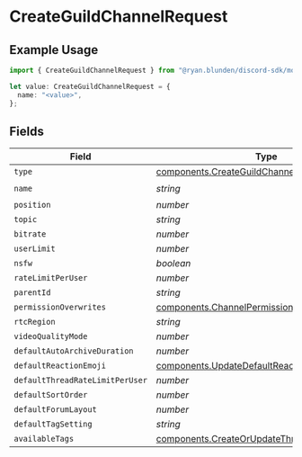 # CreateGuildChannelRequest

## Example Usage

```typescript
import { CreateGuildChannelRequest } from "@ryan.blunden/discord-sdk/models/components";

let value: CreateGuildChannelRequest = {
  name: "<value>",
};
```

## Fields

| Field                                                                                                          | Type                                                                                                           | Required                                                                                                       | Description                                                                                                    |
| -------------------------------------------------------------------------------------------------------------- | -------------------------------------------------------------------------------------------------------------- | -------------------------------------------------------------------------------------------------------------- | -------------------------------------------------------------------------------------------------------------- |
| `type`                                                                                                         | [components.CreateGuildChannelRequestType](../../models/components/createguildchannelrequesttype.md)           | :heavy_minus_sign:                                                                                             | N/A                                                                                                            |
| `name`                                                                                                         | *string*                                                                                                       | :heavy_check_mark:                                                                                             | N/A                                                                                                            |
| `position`                                                                                                     | *number*                                                                                                       | :heavy_minus_sign:                                                                                             | N/A                                                                                                            |
| `topic`                                                                                                        | *string*                                                                                                       | :heavy_minus_sign:                                                                                             | N/A                                                                                                            |
| `bitrate`                                                                                                      | *number*                                                                                                       | :heavy_minus_sign:                                                                                             | N/A                                                                                                            |
| `userLimit`                                                                                                    | *number*                                                                                                       | :heavy_minus_sign:                                                                                             | N/A                                                                                                            |
| `nsfw`                                                                                                         | *boolean*                                                                                                      | :heavy_minus_sign:                                                                                             | N/A                                                                                                            |
| `rateLimitPerUser`                                                                                             | *number*                                                                                                       | :heavy_minus_sign:                                                                                             | N/A                                                                                                            |
| `parentId`                                                                                                     | *string*                                                                                                       | :heavy_minus_sign:                                                                                             | N/A                                                                                                            |
| `permissionOverwrites`                                                                                         | [components.ChannelPermissionOverwriteRequest](../../models/components/channelpermissionoverwriterequest.md)[] | :heavy_minus_sign:                                                                                             | N/A                                                                                                            |
| `rtcRegion`                                                                                                    | *string*                                                                                                       | :heavy_minus_sign:                                                                                             | N/A                                                                                                            |
| `videoQualityMode`                                                                                             | *number*                                                                                                       | :heavy_minus_sign:                                                                                             | N/A                                                                                                            |
| `defaultAutoArchiveDuration`                                                                                   | *number*                                                                                                       | :heavy_minus_sign:                                                                                             | N/A                                                                                                            |
| `defaultReactionEmoji`                                                                                         | [components.UpdateDefaultReactionEmojiRequest](../../models/components/updatedefaultreactionemojirequest.md)   | :heavy_minus_sign:                                                                                             | N/A                                                                                                            |
| `defaultThreadRateLimitPerUser`                                                                                | *number*                                                                                                       | :heavy_minus_sign:                                                                                             | N/A                                                                                                            |
| `defaultSortOrder`                                                                                             | *number*                                                                                                       | :heavy_minus_sign:                                                                                             | N/A                                                                                                            |
| `defaultForumLayout`                                                                                           | *number*                                                                                                       | :heavy_minus_sign:                                                                                             | N/A                                                                                                            |
| `defaultTagSetting`                                                                                            | *string*                                                                                                       | :heavy_minus_sign:                                                                                             | N/A                                                                                                            |
| `availableTags`                                                                                                | [components.CreateOrUpdateThreadTagRequest](../../models/components/createorupdatethreadtagrequest.md)[]       | :heavy_minus_sign:                                                                                             | N/A                                                                                                            |